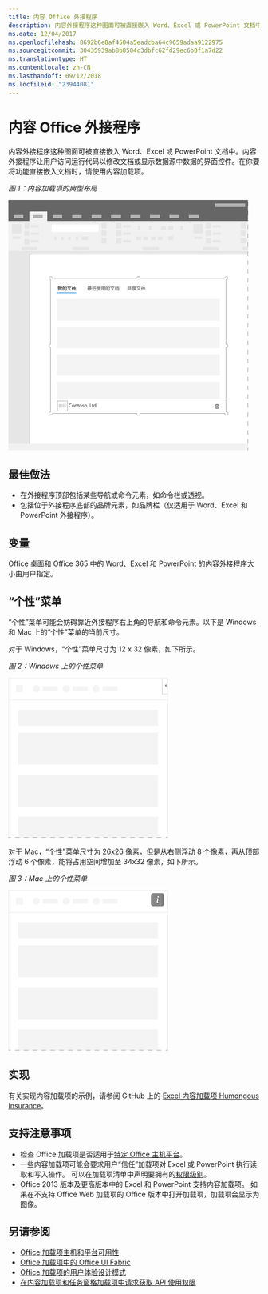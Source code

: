 ```yaml
---
title: 内容 Office 外接程序
description: 内容外接程序这种图面可被直接嵌入 Word、Excel 或 PowerPoint 文档中。内容外接程序让用户访问运行代码以修改文档或显示数据源中数据的界面控件。
ms.date: 12/04/2017
ms.openlocfilehash: 8692b6e8af4504a5eadcba64c9659adaa9122975
ms.sourcegitcommit: 30435939ab8b8504c3dbfc62fd29ec6b0f1a7d22
ms.translationtype: HT
ms.contentlocale: zh-CN
ms.lasthandoff: 09/12/2018
ms.locfileid: "23944081"
---
```

# <a name="content-office-add-ins"></a>内容 Office 外接程序

内容外接程序这种图面可被直接嵌入 Word、Excel 或 PowerPoint 文档中。内容外接程序让用户访问运行代码以修改文档或显示数据源中数据的界面控件。在你要将功能直接嵌入文档时，请使用内容加载项。  

*图 1：内容加载项的典型布局*

![显示内容加载项的典型布局的示例图像。](../images/overview-with-app-content.png)

## <a name="best-practices"></a>最佳做法

- 在外接程序顶部包括某些导航或命令元素，如命令栏或透视。
- 包括位于外接程序底部的品牌元素，如品牌栏（仅适用于 Word、Excel 和 PowerPoint 外接程序）。

## <a name="variants"></a>变量

Office 桌面和 Office 365 中的 Word、Excel 和 PowerPoint 的内容外接程序大小由用户指定。

## <a name="personality-menu"></a>“个性”菜单

“个性”菜单可能会妨碍靠近外接程序右上角的导航和命令元素。以下是 Windows 和 Mac 上的“个性”菜单的当前尺寸。

对于 Windows，“个性”菜单尺寸为 12 x 32 像素，如下所示。

*图 2：Windows 上的个性菜单* 

![显示 Windows 桌面上个性菜单的图像](../images/personality-menu-win.png)


对于 Mac，“个性”菜单尺寸为 26x26 像素，但是从右侧浮动 8 个像素，再从顶部浮动 6 个像素，能将占用空间增加至 34x32 像素，如下所示。

*图 3：Mac 上的个性菜单*

![显示 Mac 桌面上个性菜单的图像](../images/personality-menu-mac.png)

## <a name="implementation"></a>实现

有关实现内容加载项的示例，请参阅 GitHub 上的 [Excel 内容加载项 Humongous Insurance](https://github.com/OfficeDev/Excel-Content-Add-in-Humongous-Insurance)。

## <a name="support-considerations"></a>支持注意事项
- 检查 Office 加载项是否适用于[特定 Office 主机平台](https://docs.microsoft.com/office/dev/add-ins/overview/office-add-in-availability)。 
- 一些内容加载项可能会要求用户“信任”加载项对 Excel 或 PowerPoint 执行读取和写入操作。 可以在加载项清单中声明要拥有的[权限级别](https://docs.microsoft.com/office/dev/add-ins/develop/requesting-permissions-for-api-use-in-content-and-task-pane-add-ins)。  
- Office 2013 版本及更高版本中的 Excel 和 PowerPoint 支持内容加载项。 如果在不支持 Office Web 加载项的 Office 版本中打开加载项，加载项会显示为图像。

## <a name="see-also"></a>另请参阅
- [Office 加载项主机和平台可用性](https://docs.microsoft.com/office/dev/add-ins/overview/office-add-in-availability)
- [Office 加载项中的 Office UI Fabric](https://docs.microsoft.com/office/dev/add-ins/design/office-ui-fabric) 
- [Office 加载项的用户体验设计模式](https://docs.microsoft.com/office/dev/add-ins/design/ux-design-pattern-templates)
- [在内容加载项和任务窗格加载项中请求获取 API 使用权限](https://docs.microsoft.com/office/dev/add-ins/develop/requesting-permissions-for-api-use-in-content-and-task-pane-add-ins)
